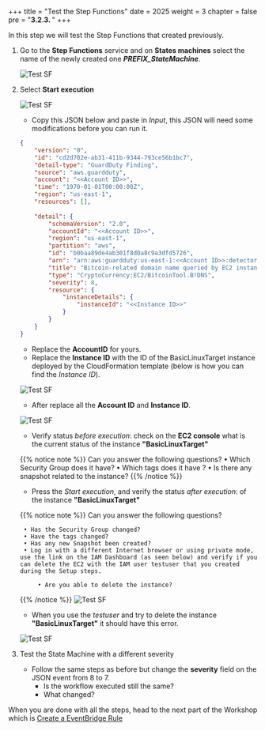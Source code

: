 +++
title = "Test the Step Functions"
date = 2025
weight = 3
chapter = false
pre = "<b>3.2.3. </b>"
+++

<!-- #### Test Lambda Function: -->

In this step we will test the Step Functions that created previously.

1. Go to the **Step Functions** service and on **States machines** select the name of the newly created one _**PREFIX_StateMachine**_.
   
   ![Test SF](/images/3/3.2/3.2.3/State_machine.png?width=90pc)
   
2. Select **Start execution**
   
   ![Test SF](/images/3/3.2/3.2.3/Start_execution.png?width=90pc)

    - Copy this JSON below and paste in _Input_, this JSON will need some modifications before you can run it.
    
    ```json
    {
        "version": "0",
        "id": "cd2d702e-ab31-411b-9344-793ce56b1bc7",
        "detail-type": "GuardDuty Finding",
        "source": "aws.guardduty",
        "account": "<<Account ID>>",
        "time": "1970-01-01T00:00:00Z",
        "region": "us-east-1",
        "resources": [],
        
        "detail": {
            "schemaVersion": "2.0",
            "accountId": "<<Account ID>>",
            "region": "us-east-1",
            "partition": "aws",
            "id": "b0baa89de4ab301f8d0a8c9a3dfd5726",
            "arn": "arn:aws:guardduty:us-east-1:<<Account ID>>:detector/feb3c048238f682b8902532ec100b3fb/finding/b0baa89de4ab301f8d0a8c9a3dfd5726",
            "title": "Bitcoin-related domain name queried by EC2 instance <<Instance ID>>.",
            "type": "CryptoCurrency:EC2/BitcoinTool.B!DNS",
            "severity": 8,
            "resource": {
                "instanceDetails": {
                    "instanceId": "<<Instance ID>>"
                }
            }
        }
    }
    ```

      - Replace the **AccountID** for yours.
      - Replace the **Instance ID** with the ID of the BasicLinuxTarget instance deployed by the CloudFormation template (below is how you can find the _Instance ID_).

    ![Test SF](/images/3/3.1/3.1.3/Create_test_event_InstanceID.png?width=90pc)
    
    - After replace all the **Account ID** and **Instance ID**.

    ![Test SF](/images/3/3.2/3.2.3/Start_execution_modification.png?width=90pc)

    - Verify status _before execution_: check on the **EC2 console** what is the current status of the instance **"BasicLinuxTarget"**

    {{% notice note %}}
    Can you answer the following questions?
        • Which Security Group does it have?
        • Which tags does it have ?
        • Is there any snapshot related to the instance?
    {{% /notice %}}

    - Press the _Start execution_, and verify the status _after execution_: of the instance **"BasicLinuxTarget"**

    {{% notice note %}}
    Can you answer the following questions?

        • Has the Security Group changed?
        • Have the tags changed?
        • Has any new Snapshot been created?
        • Log in with a different Internet browser or using private mode, use the link on the IAM Dashboard (as seen below) and verify if you can delete the EC2 with the IAM user testuser that you created during the Setup steps.
            
            • Are you able to delete the instance?
    {{% /notice %}}
        ![Test SF](/images/3/3.1/3.1.3/testuser_signin.png?width=90pc)

    - When you use the _testuser_ and try to delete the instance **"BasicLinuxTarget"** it should have this error.
    
    ![Test SF](/images/3/3.1/3.1.3/testuser_delete.png?width=90pc)

3. Test the State Machine with a different severity
    - Follow the same steps as before but change the **severity** field on the JSON event from 8 to 7.
      - Is the workflow executed still the same?
      - What changed?

When you are done with all the steps, head to the next part of the Workshop which is [Create a EventBridge Rule](../3.2.4-Create-EventBridge-Rule)
